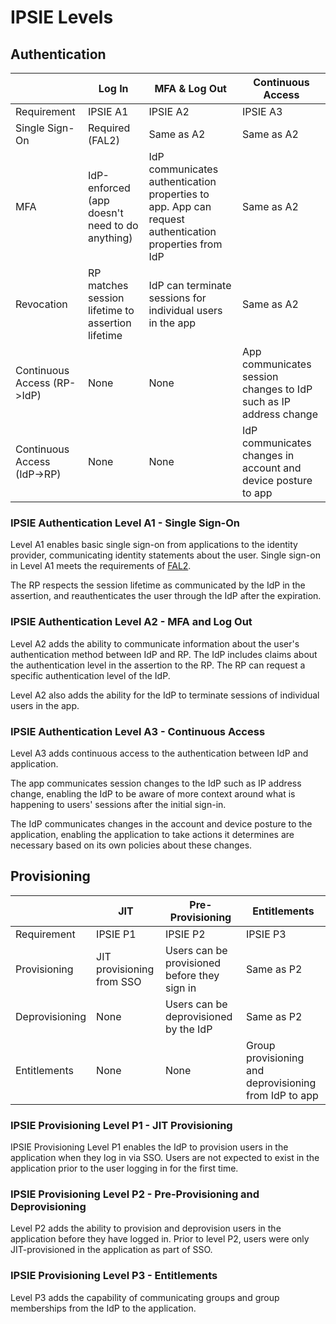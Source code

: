 # IPSIE Levels

## Authentication

|                              | Log In                                            | MFA & Log Out                                                         | Continuous Access                                                 |
|------------------------------|---------------------------------------------------|-----------------------------------------------------------------------|-------------------------------------------------------------------|
| Requirement                  | IPSIE A1                                          | IPSIE A2                                                              | IPSIE A3                                                          |
| Single Sign-On               | Required (FAL2)                                   | Same as A2                                                            | Same as A2                                                        |
| MFA                          | IdP-enforced (app doesn't need to do anything)    | IdP communicates authentication properties to app. App can request authentication properties from IdP | Same as A2                                                        |
| Revocation                   | RP matches session lifetime to assertion lifetime | IdP can terminate sessions for individual users in the app            | Same as A2                                                        |
| Continuous Access (RP->IdP)  | None                                              | None                                                                  | App communicates session changes to IdP such as IP address change |
| Continuous Access (IdP->RP)  | None                                              | None                                                                  | IdP communicates changes in account and device posture to app     |

### IPSIE Authentication Level A1 - Single Sign-On

Level A1 enables basic single sign-on from applications to the identity provider, communicating identity statements about the user. Single sign-on in Level A1 meets the requirements of [FAL2](https://pages.nist.gov/800-63-4/sp800-63c/fal/).

The RP respects the session lifetime as communicated by the IdP in the assertion, and reauthenticates the user through the IdP after the expiration.


### IPSIE Authentication Level A2 - MFA and Log Out

Level A2 adds the ability to communicate information about the user's authentication method between IdP and RP. The IdP includes claims about the authentication level in the assertion to the RP. The RP can request a specific authentication level of the IdP.

Level A2 also adds the ability for the IdP to terminate sessions of individual users in the app.


### IPSIE Authentication Level A3 - Continuous Access

Level A3 adds continuous access to the authentication between IdP and application.

The app communicates session changes to the IdP such as IP address change, enabling the IdP to be aware of more context around what is happening to users' sessions after the initial sign-in.

The IdP communicates changes in the account and device posture to the application, enabling the application to take actions it determines are necessary based on its own policies about these changes.



## Provisioning

|                              | JIT                                               | Pre-Provisioning                                                      | Entitlements                                          |
|------------------------------|---------------------------------------------------|-----------------------------------------------------------------------|-------------------------------------------------------|
| Requirement                  | IPSIE P1                                          | IPSIE P2                                                              | IPSIE P3                                              |
| Provisioning                 | JIT provisioning from SSO                         | Users can be provisioned before they sign in                          | Same as P2                                            |
| Deprovisioning               | None                                              | Users can be deprovisioned by the IdP                                 | Same as P2                                            |
| Entitlements                 | None                                              | None                                                                  | Group provisioning and deprovisioning from IdP to app |



### IPSIE Provisioning Level P1 - JIT Provisioning

IPSIE Provisioning Level P1 enables the IdP to provision users in the application when they log in via SSO. Users are not expected to exist in the application prior to the user logging in for the first time.


### IPSIE Provisioning Level P2 - Pre-Provisioning and Deprovisioning 

Level P2 adds the ability to provision and deprovision users in the application before they have logged in. Prior to level P2, users were only JIT-provisioned in the application as part of SSO.


### IPSIE Provisioning Level P3 - Entitlements

Level P3 adds the capability of communicating groups and group memberships from the IdP to the application.



